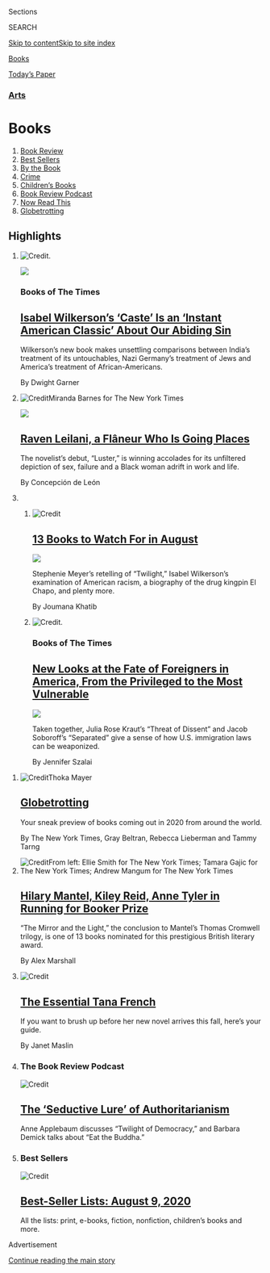 <div id="app">

<div>

<div class="NYTAppHideMasthead css-zz1s19 e1suatyy0">

<div class="section css-ui9rw0 e1suatyy2">

<div class="css-11hrj97 er09x8g0">

<div class="css-6n7j50">

</div>

<span class="css-1dv1kvn">Sections</span>

<div class="css-10488qs">

<span class="css-1dv1kvn">SEARCH</span>

</div>

[Skip to content](#site-content)[Skip to site
index](#site-index)

</div>

<div id="masthead-section-label" class="css-1fnb9ct eaxe0e00">

[Books](https://www.nytimes.com/section/books)

</div>

<div class="css-10698na e1huz5gh0">

</div>

</div>

<div id="masthead-bar-one" class="section hasLinks css-15hmgas e1csuq9d3">

<div class="css-uqyvli e1csuq9d0">

</div>

<div class="css-1uqjmks e1csuq9d1">

</div>

<div class="css-9e9ivx">

[](https://myaccount.nytimes.com/auth/login?response_type=cookie&client_id=vi)

</div>

<div class="css-1bvtpon e1csuq9d2">

[Today’s
Paper](https://www.nytimes.com/section/todayspaper)

</div>

</div>

</div>

</div>

<div data-aria-hidden="false">

<div id="site-content" data-role="main">

<div id="collection-books" class="section css-15h4p1b e9abtgs0">

<div class="css-1j21atc e1svk9qx1">

<div class="css-fmiefx e1svk9qx2">

<div class="css-1hk7r2m eu54l5x0">

<div id="sponsor-wrapper" class="css-7a1pgi eaca97t0" type="sponsor" hidden="">

<div id="sponsor-slug" class="css-1l4mleb eaca97t1" hidden="">

Supported by

</div>

[Continue reading the main
story](#after-sponsor)

<div id="sponsor" class="ad sponsor-wrapper" style="text-align:left;height:100%;display:block">

</div>

<div id="after-sponsor">

</div>

</div>

</div>

### <span class="css-hue6tr ezz4tcd1">[Arts](arts)</span>

</div>

<div class="css-nfcc9b e1svk9qx3">

<div class="css-vl9dhg e1svk9qx5">

<div class="css-1nrhkj6 e1svk9qx6">

# Books

<div class="follow-button-placeholder" data-collection-id="">

</div>

</div>

</div>

</div>

</div>

1.  [Book Review](/section/books/review)
2.  [Best Sellers](/books/best-sellers/)
3.  [By the Book](/column/by-the-book)
4.  [Crime](/column/crime)
5.  [Children’s Books](/column/childrens-books)
6.  [Book Review Podcast](/column/book-review-podcast)
7.  [Now Read
    This](/spotlight/now-read-this)
8.  [Globetrotting](/interactive/2020/01/08/books/new-books-international.html)

<div class="css-4svvz1 ekkqrpp0">

<div id="collection-highlights-container" class="section css-18l1u7x e46isfb1">

<div class="css-gfgt40 ekkqrpp1">

## Highlights

1.  ![<span class="css-1nk1g0h e1oaj3zl2"><span class="css-1dv1kvn">Credit</span>.</span>](https://static01.nyt.com/images/2020/08/03/books/03BOOKWILKERSON1/03BOOKWILKERSON1-videoLarge.jpg)
    
    <div class="css-10wtrbd">
    
    <div class="css-1dqkjed">
    
    [![](https://static01.nyt.com/images/2020/08/03/books/03BOOKWILKERSON1/03BOOKWILKERSON1-thumbStandard.jpg)](/2020/07/31/books/review-caste-isabel-wilkerson-origins-of-our-discontents.html)
    
    </div>
    
    ### Books of The Times
    
    ## [Isabel Wilkerson’s ‘Caste’ Is an ‘Instant American Classic’ About Our Abiding Sin](/2020/07/31/books/review-caste-isabel-wilkerson-origins-of-our-discontents.html)
    
    Wilkerson’s new book makes unsettling comparisons between India’s
    treatment of its untouchables, Nazi Germany’s treatment of Jews and
    America’s treatment of
    African-Americans.
    
    <span class="css-me3p27"></span><span class="css-1dydysp e4e4i5l3"></span><span class="css-9voj2j">By
    <span class="css-1baulvz last-byline" itemprop="name">Dwight
    Garner</span></span>
    
    </div>

2.  ![<span class="css-1nk1g0h e1oaj3zl2"><span class="css-1dv1kvn">Credit</span>Miranda
    Barnes for The New York
    Times</span>](https://static01.nyt.com/images/2020/07/28/books/28Leilani2/merlin_174680631_f882380e-9e51-4c9f-8118-b556736003c8-jumbo.jpg)
    
    <div class="css-10wtrbd">
    
    <div class="css-1dqkjed">
    
    [![](https://static01.nyt.com/images/2020/07/28/books/28Leilani2/28Leilani2-thumbStandard.jpg)](/2020/07/31/books/raven-leilani-luster.html)
    
    </div>
    
    ## [Raven Leilani, a Flâneur Who Is Going Places](/2020/07/31/books/raven-leilani-luster.html)
    
    The novelist’s debut, “Luster,” is winning accolades for its
    unfiltered depiction of sex, failure and a Black woman adrift in
    work and
    life.
    
    <span class="css-me3p27"></span><span class="css-1dydysp e4e4i5l3"></span><span class="css-9voj2j">By
    <span class="css-1baulvz last-byline" itemprop="name">Concepción de
    León</span></span>
    
    </div>

3.  1.  ![<span class="css-1nk1g0h e1oaj3zl2"><span class="css-1dv1kvn">Credit</span></span>](https://static01.nyt.com/images/2020/07/31/books/00AUGUST-BOOKS-COMBO/00AUGUST-BOOKS-COMBO-videoLarge.jpg)
        
        <div class="css-10wtrbd">
        
        ## [13 Books to Watch For in August](/2020/07/30/books/new-august-books.html)
        
        <div class="css-ajkwsy">
        
        [![](https://static01.nyt.com/images/2020/07/31/books/00AUGUST-BOOKS-COMBO/00AUGUST-BOOKS-COMBO-thumbStandard.jpg)](/2020/07/30/books/new-august-books.html)
        
        </div>
        
        Stephenie Meyer’s retelling of “Twilight,” Isabel Wilkerson’s
        examination of American racism, a biography of the drug kingpin
        El Chapo, and plenty
        more.
        
        <span class="css-me3p27"></span><span class="css-1dydysp e4e4i5l3"></span><span class="css-9voj2j">By
        <span class="css-1baulvz last-byline" itemprop="name">Joumana
        Khatib</span></span>
        
        </div>
    
    2.  ![<span class="css-1nk1g0h e1oaj3zl2"><span class="css-1dv1kvn">Credit</span>.</span>](https://static01.nyt.com/images/2020/08/05/books/05BOOKSOBOROFF-KRAUT1/05BOOKSOBOROFF-KRAUT1-videoLarge-v2.png)
        
        <div class="css-10wtrbd">
        
        ### Books of The Times
        
        ## [New Looks at the Fate of Foreigners in America, From the Privileged to the Most Vulnerable](/2020/07/30/books/review-threat-dissent-julia-rose-kraut-separated-jacob-soboroff.html)
        
        <div class="css-ajkwsy">
        
        [![](https://static01.nyt.com/images/2020/08/05/books/05BOOKSOBOROFF-KRAUT1/05BOOKSOBOROFF-KRAUT1-thumbStandard.png)](/2020/07/30/books/review-threat-dissent-julia-rose-kraut-separated-jacob-soboroff.html)
        
        </div>
        
        Taken together, Julia Rose Kraut’s “Threat of Dissent” and Jacob
        Soboroff’s “Separated” give a sense of how U.S. immigration laws
        can be
        weaponized.
        
        <span class="css-me3p27"></span><span class="css-1dydysp e4e4i5l3"></span><span class="css-9voj2j">By
        <span class="css-1baulvz last-byline" itemprop="name">Jennifer
        Szalai</span></span>
        
        </div>

</div>

<div class="css-1xdhyk6 e46isfb0">

<div class="css-zk12ih ef6si7p0">

1.  ![<span class="css-1hhnwbi e1oaj3zl2"><span class="css-1dv1kvn">Credit</span>Thoka
    Mayer</span>](https://static01.nyt.com/images/2020/02/18/books/globetrotting-promo/globetrotting-promo-videoLarge.jpg)
    
    <div class="css-10wtrbd">
    
    ## [Globetrotting](/interactive/2020/01/08/books/new-books-international.html)
    
    Your sneak preview of books coming out in 2020 from around the
    world.
    
    <span class="css-me3p27"></span><span class="css-1dydysp e4e4i5l3"></span><span class="css-9voj2j">By
    <span class="css-1baulvz" itemprop="name">The New York Times</span>,
    <span class="css-1baulvz" itemprop="name">Gray Beltran</span>,
    <span class="css-1baulvz" itemprop="name">Rebecca Lieberman</span>
    and <span class="css-1baulvz last-byline" itemprop="name">Tammy
    Tarng</span></span>
    
    </div>

2.  ![<span class="css-1hhnwbi e1oaj3zl2"><span class="css-1dv1kvn">Credit</span>From
    left: Ellie Smith for The New York Times; Tamara Gajic for The New
    York Times; Andrew Mangum for The New York
    Times</span>](https://static01.nyt.com/images/2020/07/29/arts/27BOOKER-ITEM-GRID/27BOOKER-ITEM-GRID-videoLarge.jpg)
    
    <div class="css-10wtrbd">
    
    ## [Hilary Mantel, Kiley Reid, Anne Tyler in Running for Booker Prize](/2020/07/27/books/hilary-mantel-booker-prize-longlist.html)
    
    “The Mirror and the Light,” the conclusion to Mantel’s Thomas
    Cromwell trilogy, is one of 13 books nominated for this prestigious
    British literary
    award.
    
    <span class="css-me3p27"></span><span class="css-1dydysp e4e4i5l3"></span><span class="css-9voj2j">By
    <span class="css-1baulvz last-byline" itemprop="name">Alex
    Marshall</span></span>
    
    </div>

3.  ![<span class="css-1hhnwbi e1oaj3zl2"><span class="css-1dv1kvn">Credit</span></span>](https://static01.nyt.com/images/2020/07/28/books/oakImage-1595952431918/oakImage-1595952431918-videoLarge.jpg)
    
    <div class="css-10wtrbd">
    
    ## [The Essential Tana French](/2020/07/29/books/the-essential-tana-french.html)
    
    If you want to brush up before her new novel arrives this fall,
    here’s your
    guide.
    
    <span class="css-me3p27"></span><span class="css-1dydysp e4e4i5l3"></span><span class="css-9voj2j">By
    <span class="css-1baulvz last-byline" itemprop="name">Janet
    Maslin</span></span>
    
    </div>

4.  ### The Book Review Podcast
    
    ![<span class="css-1hhnwbi e1oaj3zl2"><span class="css-1dv1kvn">Credit</span></span>](https://static01.nyt.com/images/2020/07/31/books/31pod-cover/31pod-cover-videoLarge.jpg)
    
    <div class="css-10wtrbd">
    
    ## [The ‘Seductive Lure’ of Authoritarianism](/2020/07/31/books/review/podcast-twilight-democracy-anne-applebaum-eat-buddha-barbara-demick.html)
    
    Anne Applebaum discusses “Twilight of Democracy,” and Barbara Demick
    talks about “Eat the
    Buddha.”
    
    <span class="css-me3p27"></span>
    
    </div>

5.  ### Best Sellers
    
    ![<span class="css-1hhnwbi e1oaj3zl2"><span class="css-1dv1kvn">Credit</span></span>](https://static01.nyt.com/images/2019/01/11/books/00-BestSeller-Logo-Image/00-BestSeller-Logo-Image-mediumThreeByTwo225.png)
    
    <div class="css-10wtrbd">
    
    ## [Best-Seller Lists: August 9, 2020](/interactive/2020/01/29/books/review/best-sellers-promo-for-front-copy2.html)
    
    All the lists: print, e-books, fiction, nonfiction, children’s books
    and more.
    
    <span class="css-me3p27"></span>
    
    </div>

</div>

</div>

</div>

<div id="mid1-wrapper" class="css-1mn4oms eaca97t0" type="rank">

<div id="mid1-slug" class="css-1tag3rd eaca97t1">

Advertisement

</div>

[Continue reading the main
story](#after-mid1)

<div id="mid1" class="ad mid1-wrapper" style="text-align:center;height:100%;display:block">

</div>

<div id="after-mid1">

</div>

</div>

<div class="section 5-band css-jhqenn ep7jkp60">

## [Books of The Times](/column/books-of-the-times)

[More in Books of The Times
    »](/column/books-of-the-times)

1.  ![<span class="css-1hhnwbi e1oaj3zl2"><span class="css-1dv1kvn">Credit</span>.</span>](https://static01.nyt.com/images/2020/07/29/books/28BOOKLI1/28BOOKLI1-videoLarge.png)
    
    <div class="css-10wtrbd">
    
    ## [In Yiyun Li’s Latest, a Grieving Mother Desperately Clings to Memory](/2020/07/28/books/review-must-i-go-yiyun-li.html)
    
    “Must I Go” follows Li’s previous novel, “Where Reasons End,” in
    examining what it means to survive the death of a beloved
    child.
    
    <span class="css-me3p27"></span><span class="css-1dydysp e4e4i5l3"></span><span class="css-9voj2j">By
    <span class="css-1baulvz last-byline" itemprop="name">Parul
    Sehgal</span></span>
    
    </div>

2.  ![<span class="css-1hhnwbi e1oaj3zl2"><span class="css-1dv1kvn">Credit</span>.</span>](https://static01.nyt.com/images/2020/07/28/books/27BOOKTRETHEWEY1/27BOOKTRETHEWEY1-videoLarge.png)
    
    <div class="css-10wtrbd">
    
    ## [‘Memorial Drive’ Powerfully Recalls a Southern Childhood and a Mother’s Murder](/2020/07/27/books/review-memorial-drive-memoir-natasha-trethewey.html)
    
    In her new memoir, the former poet laureate Natasha Trethewey writes
    about her upbringing and her mother’s violent death at the hands of
    an abusive
    husband.
    
    <span class="css-me3p27"></span><span class="css-1dydysp e4e4i5l3"></span><span class="css-9voj2j">By
    <span class="css-1baulvz last-byline" itemprop="name">Dwight
    Garner</span></span>
    
    </div>

3.  ![<span class="css-1hhnwbi e1oaj3zl2"><span class="css-1dv1kvn">Credit</span>.</span>](https://static01.nyt.com/images/2020/07/30/books/29BOOKSULLIVAN1/29BOOKSULLIVAN1-videoLarge.png)
    
    <div class="css-10wtrbd">
    
    ## [Yes, Fake News Is a Problem. But There’s a Real News Problem, Too.](/2020/07/26/books/review-ghosting-news-local-journalism-democracy-crisis-margaret-sullivan.html)
    
    In “Ghosting the News,” Margaret Sullivan writes about the
    consequences of local newspapers closing across the
    country.
    
    <span class="css-me3p27"></span><span class="css-1dydysp e4e4i5l3"></span><span class="css-9voj2j">By
    <span class="css-1baulvz last-byline" itemprop="name">Jennifer
    Szalai</span></span>
    
    </div>

4.  ![<span class="css-1hhnwbi e1oaj3zl2"><span class="css-1dv1kvn">Credit</span>.</span>](https://static01.nyt.com/images/2020/07/23/books/22BOOKSMITH1/22BOOKSMITH1-videoLarge.png)
    
    <div class="css-10wtrbd">
    
    ## [In ‘Intimations,’ Zadie Smith Applies Her Even Temper to Tumultuous Times](/2020/07/22/books/review-intimations-essays-zadie-smith.html)
    
    This short essay collection includes Smith’s recent thoughts on the
    coronavirus pandemic, race relations in America and other
    subjects.
    
    <span class="css-me3p27"></span><span class="css-1dydysp e4e4i5l3"></span><span class="css-9voj2j">By
    <span class="css-1baulvz last-byline" itemprop="name">John
    Williams</span></span>
    
    </div>

5.  ![<span class="css-1hhnwbi e1oaj3zl2"><span class="css-1dv1kvn">Credit</span>.</span>](https://static01.nyt.com/images/2020/07/22/books/21BOOKTREBEK1/21BOOKTREBEK1-videoLarge.png)
    
    <div class="css-10wtrbd">
    
    ## [In Alex Trebek’s Reluctant, Moving Memoir, Life Is All About the Next Question](/2020/07/21/books/review-answer-is-alex-trebek-jeopardy-memoir.html)
    
    The longtime “Jeopardy\!” host writes about his struggle with
    pancreatic cancer in “The Answer Is...,” but saves most of the room
    for gratitude and
    enthusiasms.
    
    <span class="css-me3p27"></span><span class="css-1dydysp e4e4i5l3"></span><span class="css-9voj2j">By
    <span class="css-1baulvz last-byline" itemprop="name">Parul
    Sehgal</span></span>
    
    </div>

</div>

</div>

<div class="css-185go5a e1o5byef0">

<div class="css-15cbhtu">

  - [Latest](#stream-panel)
  - <span class="css-6n7j50">Search</span>
    <div class="control">
    <div class="label-container css-1dv1kvn">
    Search
    </div>
    <div class="css-wm4t3d">
    **<span id="clear-search-input" class="css-1dv1kvn">Clear this text
    input</span>
    </div>
    </div>
    <span class="css-1iovbfw"></span>

<div id="stream-panel" class="section css-8msx5b e1jz0cab1">

<div class="css-13mho3u">

1.  
    
    <div class="css-1cp3ece">
    
    <div class="css-1l4spti">
    
    [](/2020/07/31/books/review/crime-fiction-megan-miranda.html)
    
    <div class="css-79elbk">
    
    ![](https://static01.nyt.com/images/2020/08/02/books/review/02Stasio-Crime/02Stasio-Crime-thumbWide.jpg?quality=75&auto=webp&disable=upscale)
    
    </div>
    
    ### <span class="css-m70j1g">Crime</span>
    
    ## Stabbed in the Convent, Murdered in the Yard
    
    In the newest batch of crime novels, bodies accumulate at a rather
    alarming rate.
    
    <div class="css-1nqbnmb ea5icrr0">
    
    By <span class="css-1n7hynb">Marilyn
    Stasio</span>
    
    </div>
    
    </div>
    
    <div class="css-1lc2l26 e1xfvim33">
    
    </div>
    
    </div>

2.  
    
    <div class="css-1cp3ece">
    
    <div class="css-1l4spti">
    
    [](/2020/07/31/books/review/the-system-robert-reich-break-em-up-zephyr-teachout.html)
    
    <div class="css-79elbk">
    
    ![](https://static01.nyt.com/images/2020/08/16/books/review/16Madrick-WEB/16Madrick-WEB-thumbWide.jpg?quality=75&auto=webp&disable=upscale)
    
    </div>
    
    ### <span class="css-m70j1g">nonfiction</span>
    
    ## Why the Working Class Votes Against Its Economic Interests
    
    Two new books, Robert B. Reich’s “The System” and Zephyr Teachout’s
    “Break ’Em Up,” examine the impact of economic inequality in
    America.
    
    <div class="css-1nqbnmb ea5icrr0">
    
    By <span class="css-1n7hynb">Jeff
    Madrick</span>
    
    </div>
    
    </div>
    
    <div class="css-1lc2l26 e1xfvim33">
    
    </div>
    
    </div>

3.  
    
    <div class="css-1cp3ece">
    
    <div class="css-1l4spti">
    
    [](/2020/07/31/books/review/sia-martinez-and-the-moonlit-beginning-of-everything-raquel-vasquez-gilliland.html)
    
    <div class="css-79elbk">
    
    ![](https://static01.nyt.com/images/2020/08/02/books/02BKS-SHER-KIDS/02BKS-SHER-KIDS-thumbWide.jpg?quality=75&auto=webp&disable=upscale)
    
    </div>
    
    ### <span class="css-m70j1g">Children’s Books</span>
    
    ## Monsters vs. Aliens
    
    In “Sia Martinez and the Moonlit Beginning of Everything,” a
    Mexican-American girl lights candles in the desert for her deported
    mother. Then a spacecraft arrives.
    
    <div class="css-1nqbnmb ea5icrr0">
    
    By <span class="css-1n7hynb">Abby
    Sher</span>
    
    </div>
    
    </div>
    
    <div class="css-1lc2l26 e1xfvim33">
    
    </div>
    
    </div>

4.  
    
    <div class="css-1cp3ece">
    
    <div class="css-1l4spti">
    
    [](/2020/07/31/books/review/the-brave-james-bird.html)
    
    <div class="css-79elbk">
    
    ![](https://static01.nyt.com/images/2020/08/02/books/02BKS-TREUER-KIDS/02BKS-TREUER-KIDS-thumbWide.jpg?quality=75&auto=webp&disable=upscale)
    
    </div>
    
    ### <span class="css-m70j1g">Children’s Books</span>
    
    ## A Native American Coming-of-Age and the Uses of Enchantment
    
    In James Bird’s “The Brave,” a boy bullied for his numeric mind
    undergoes a metamorphosis when he’s sent to live on a reservation
    with his Native American mother.
    
    <div class="css-1nqbnmb ea5icrr0">
    
    By <span class="css-1n7hynb">David
    Treuer</span>
    
    </div>
    
    </div>
    
    <div class="css-1lc2l26 e1xfvim33">
    
    </div>
    
    </div>

5.  
    
    <div class="css-1cp3ece">
    
    <div class="css-1l4spti">
    
    [](/2020/07/31/books/review/biography-of-resistance-muhammad-zaman-clean-james-hamblin-the-sensitives-oliver-broudy.html)
    
    <div class="css-79elbk">
    
    ![](https://static01.nyt.com/images/2020/08/02/books/review/02Shortlist-Microscope/02Shortlist-Microscope-thumbWide.jpg?quality=75&auto=webp&disable=upscale)
    
    </div>
    
    ### <span class="css-m70j1g">Shortlist</span>
    
    ## New Books Take You Through the Microscope to the World of Pathogens
    
    Authors explore the way the invisible world impacts our lives, from
    bacteria that are resistant to antibiotics to the beneficial
    biodiversity on our skin.
    
    <div class="css-1nqbnmb ea5icrr0">
    
    By <span class="css-1n7hynb">Rob
    Dunn</span>
    
    </div>
    
    </div>
    
    <div class="css-1lc2l26 e1xfvim33">
    
    </div>
    
    </div>

6.  
    
    <div class="css-1cp3ece">
    
    <div class="css-1l4spti">
    
    [](/2020/07/31/books/review/new-paperbacks.html)
    
    <div class="css-79elbk">
    
    ![](https://static01.nyt.com/images/2020/08/02/books/02PAPERROW-GRID/02PAPERROW-GRID-thumbWide.jpg?quality=75&auto=webp&disable=upscale)
    
    </div>
    
    ## New in Paperback: ‘This Land Is Our Land’ and ‘Your House Will Pay’
    
    Six new paperbacks to check out this week.
    
    <div class="css-1nqbnmb ea5icrr0">
    
    By <span class="css-1n7hynb">Jennifer
    Krauss</span>
    
    </div>
    
    </div>
    
    <div class="css-1lc2l26 e1xfvim33">
    
    </div>
    
    </div>

7.  
    
    <div class="css-1cp3ece">
    
    <div class="css-1l4spti">
    
    [](/2020/07/31/books/review/on-hamlets-origins-and-other-letters-to-the-editor.html)
    
    <div class="css-79elbk">
    
    ![](https://static01.nyt.com/images/2020/07/19/books/review/19Brooks-COVER/19Brooks-COVER-thumbWide.jpg?quality=75&auto=webp&disable=upscale)
    
    </div>
    
    ## On Hamlet’s Origins and Other Letters to the Editor
    
    Readers respond to recent issues of the Sunday Book
    Review.
    
    <div class="css-1nqbnmb ea5icrr0">
    
    </div>
    
    </div>
    
    <div class="css-1lc2l26 e1xfvim33">
    
    </div>
    
    </div>

8.  
    
    <div class="css-1cp3ece">
    
    <div class="css-1l4spti">
    
    [](/2020/07/31/books/tom-gauld-robot-novelist-.html)
    
    <div class="css-79elbk">
    
    ![](https://static01.nyt.com/images/2020/07/31/books/review/Gauld/Gauld-thumbWide.jpg?quality=75&auto=webp&disable=upscale)
    
    </div>
    
    ### <span class="css-m70j1g">Sketchbook</span>
    
    ## What If You Could Just Program a Robot To Write a Novel?
    
    Imagining all the reasons an automaton might not be writing the next
    Great American Novel.
    
    <div class="css-1nqbnmb ea5icrr0">
    
    By <span class="css-1n7hynb">Tom
    Gauld</span>
    
    </div>
    
    </div>
    
    <div class="css-1lc2l26 e1xfvim33">
    
    </div>
    
    </div>

9.  
    
    <div class="css-1cp3ece">
    
    <div class="css-1l4spti">
    
    [](/2020/07/30/books/review/12-new-books-we-recommend-this-week.html)
    
    <div class="css-79elbk">
    
    ![](https://static01.nyt.com/images/2020/07/30/books/30RecBooks/30RecBooks-thumbWide.jpg?quality=75&auto=webp&disable=upscale)
    
    </div>
    
    ### <span class="css-m70j1g">Editors’ Choice</span>
    
    ## 12 New Books We Recommend This Week
    
    Suggested reading from critics and editors at The New York
    Times.
    
    <div class="css-1nqbnmb ea5icrr0">
    
    </div>
    
    </div>
    
    <div class="css-1lc2l26 e1xfvim33">
    
    </div>
    
    </div>

10. 
    
    <div class="css-1cp3ece">
    
    <div class="css-1l4spti">
    
    [](/2020/07/30/books/review/isabel-wilkerson-by-the-book-interview.html)
    
    <div class="css-79elbk">
    
    ![](https://static01.nyt.com/images/2020/08/02/books/review/02ByTheBook-Wilkerson/02ByTheBook-Wilkerson-thumbWide.jpg?quality=75&auto=webp&disable=upscale)
    
    </div>
    
    ### <span class="css-m70j1g">By the Book</span>
    
    ## Isabel Wilkerson Loves Books. That Doesn’t Mean She Treats Them Gently.
    
    “Many of them are not only dog-eared, but often
    double-cornered-dog-eared, the margins marked up with my own
    commentary.”
    
    <div class="css-1nqbnmb ea5icrr0">
    
    </div>
    
    </div>
    
    <div class="css-1lc2l26 e1xfvim33">
    
    </div>
    
    </div>

<div class="css-13mho3u">

<div class="css-1t62hi8">

<div class="css-1stvaey">

Show
More

<div>

<div style="border:0;clip:rect(0 0 0 0);height:1px;margin:-1px;overflow:hidden;white-space:nowrap;padding:0;width:1px;position:absolute" data-role="log" data-aria-live="assertive">

</div>

<div style="border:0;clip:rect(0 0 0 0);height:1px;margin:-1px;overflow:hidden;white-space:nowrap;padding:0;width:1px;position:absolute" data-role="log" data-aria-live="assertive">

</div>

<div style="border:0;clip:rect(0 0 0 0);height:1px;margin:-1px;overflow:hidden;white-space:nowrap;padding:0;width:1px;position:absolute" data-role="log" data-aria-live="polite">

</div>

<div style="border:0;clip:rect(0 0 0 0);height:1px;margin:-1px;overflow:hidden;white-space:nowrap;padding:0;width:1px;position:absolute" data-role="log" data-aria-live="polite">

</div>

</div>

</div>

</div>

</div>

</div>

<div class="css-g6hk37 supplemental">

<div id="mid2-wrapper" class="css-10wkyv7 eaca97t0" type="lede">

<div id="mid2-slug" class="css-1tag3rd eaca97t1">

Advertisement

</div>

[Continue reading the main
story](#after-mid2)

<div id="mid2" class="ad mid2-wrapper" style="text-align:center;height:100%;display:block;min-height:250px">

</div>

<div id="after-mid2">

</div>

</div>

<div class="css-hftqp3 books-supplemental-promo">

[Best Sellers](https://www.nytimes.com/best-sellers-books/overview.html)

[Inside The New York Times Book Review
Podcast](https://www.nytimes.com/column/book-review-podcast)

[By the Book](https://www.nytimes.com/column/by-the-book)

[Crime](https://www.nytimes.com/column/crime)

[Children's Books](https://www.nytimes.com/column/childrens-books)

[Bookends](https://www.nytimes.com/column/bookends)

</div>

<div id="mktg-wrapper" class="css-oxle51 eaca97t0" type="mktg">

<div id="mktg-slug" class="css-1tag3rd eaca97t1">

Advertisement

</div>

[Continue reading the main
story](#after-mktg)

<div id="mktg" class="ad mktg-wrapper" style="text-align:center;height:100%;display:block">

</div>

<div id="after-mktg">

</div>

</div>

<div class="css-hftqp3 books-supplemental-promo">

[Dwight Garner](https://www.nytimes.com/by/dwight-garner)

[Parul Sehgal](https://www.nytimes.com/by/parul-sehgal)

[Jennifer
Szalai](https://www.nytimes.com/by/jennifer-szalai)

</div>

<div class="module-body">

<div style="max-width:100%;margin:0 auto">

<div class="css-191iepd" data-id="100000005618529" data-slug="books-calendar-promo" style="max-width:720px">

</div>

</div>

</div>

## Follow Us

<div class="module-body">

  - [**<span data-aria-hidden="true">@nytimesbooks</span><span class="css-1dv1kvn">twitter
    page for
    @nytimesbooks</span>](https://twitter.com/nytimesbooks)
  - [**<span data-aria-hidden="true">nytbooks</span><span class="css-1dv1kvn">facebook
    page for
    nytbooks</span>](https://www.facebook.com/nytbooks)
  - [**<span data-aria-hidden="true">@DwightGarner</span><span class="css-1dv1kvn">twitter
    page for
    @DwightGarner</span>](https://twitter.com/DwightGarner)
  - [**<span data-aria-hidden="true">parul\_sehgal</span><span class="css-1dv1kvn">twitter
    page for
    parul\_sehgal</span>](https://twitter.com/parul_sehgal)
  - [**<span data-aria-hidden="true">jenszalai</span><span class="css-1dv1kvn">twitter
    page for
    jenszalai</span>](https://twitter.com/jenszalai)
  - [**<span data-aria-hidden="true">@xanalter</span><span class="css-1dv1kvn">twitter
    page for
    @xanalter</span>](https://twitter.com/xanalter)
  - [**<span data-aria-hidden="true">@PamelaPaulNYT</span><span class="css-1dv1kvn">twitter
    page for @PamelaPaulNYT</span>](https://twitter.com/PamelaPaulNYT)

</div>

<div class="css-hftqp3 books-supplemental-promo">

[Subscribe to the Book
Review](https://homedelivery.nytimes.com/HDS/BookReviewHome.do?mode=BookReviewHome&ref=review)

[Browse back issues of the Book Review
from 1997–2015](https://www.nytimes.com/2014/07/29/books/review/the-new-york-times-book-review-back-issues.html)

[Books
F.A.Q.](https://www.nytimes.com/membercenter/faq/books.html?ref=review)

[Email the Book Review](mailto:books@nytimes.com)

</div>

## Sign Up for the Book Review Newsletter

<div class="css-hftqp3">

Every Friday, be the first to see reviews, news and features in The New
York Times Book Review.

</div>

[SIGN UP](/newsletters/signup/BK)

</div>

</div>

</div>

</div>

</div>

</div>

## Site Index

<div>

</div>

## Site Information Navigation

  - [© <span>2020</span> <span>The New York Times
    Company</span>](https://help.nytimes.com/hc/en-us/articles/115014792127-Copyright-notice)

<!-- end list -->

  - [NYTCo](https://www.nytco.com/)
  - [Contact
    Us](https://help.nytimes.com/hc/en-us/articles/115015385887-Contact-Us)
  - [Work with us](https://www.nytco.com/careers/)
  - [Advertise](https://nytmediakit.com/)
  - [T Brand Studio](http://www.tbrandstudio.com/)
  - [Your Ad
    Choices](https://www.nytimes.com/privacy/cookie-policy#how-do-i-manage-trackers)
  - [Privacy](https://www.nytimes.com/privacy)
  - [Terms of
    Service](https://help.nytimes.com/hc/en-us/articles/115014893428-Terms-of-service)
  - [Terms of
    Sale](https://help.nytimes.com/hc/en-us/articles/115014893968-Terms-of-sale)
  - [Site
    Map](https://spiderbites.nytimes.com)
  - [Help](https://help.nytimes.com/hc/en-us)
  - [Subscriptions](https://www.nytimes.com/subscription?campaignId=37WXW)

</div>

</div>
